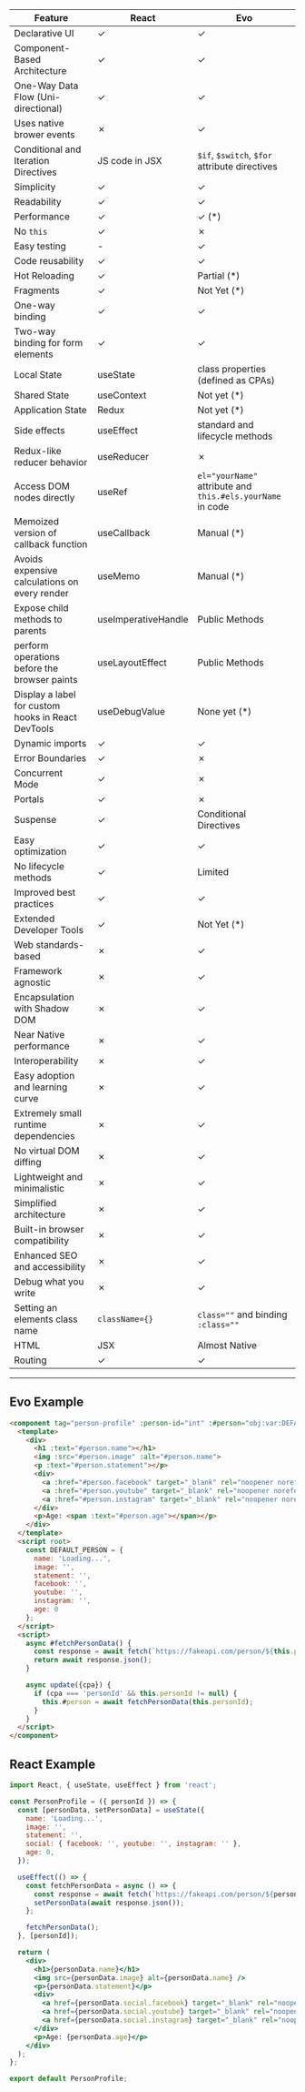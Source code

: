 | Feature | React | Evo |
| --- | --- | --- |
| Declarative UI | ✓ | ✓ |
| Component-Based Architecture | ✓ | ✓ |
| One-Way Data Flow (Uni-directional) | ✓ | ✓ |
| Uses native brower events | ✗ | ✓ |
| Conditional and Iteration Directives | JS code in JSX | `$if`, `$switch`, `$for` attribute directives |
| Simplicity  | ✓ | ✓ |
| Readability | ✓ | ✓ |
| Performance | ✓ | ✓ (*) |
| No `this`  | ✓ | ✗ |
| Easy testing | - | ✓ |
| Code reusability | ✓ | ✓ |
| Hot Reloading | ✓ | Partial (*) |
| Fragments | ✓ | Not Yet (*) |
| One-way binding | ✓ | ✓ |
| Two-way binding for form elements | ✓ | ✓ |
| Local State | useState | class properties (defined as CPAs) |
| Shared State | useContext | Not yet (*)  |
| Application State | Redux | Not yet (*)  |
| Side effects | useEffect | standard and lifecycle methods |
| Redux-like reducer behavior  | useReducer | ✗ |
| Access DOM nodes directly  | useRef | `el="yourName"` attribute and `this.#els.yourName` in code |
| Memoized version of callback function  | useCallback | Manual (*) |
| Avoids expensive calculations on every render  | useMemo | Manual (*) |
| Expose child methods to parents  | useImperativeHandle | Public Methods |
| perform operations before the browser paints | useLayoutEffect | Public Methods  |
| Display a label for custom hooks in React DevTools  | useDebugValue | None yet (*) |
| Dynamic imports  | ✓ | ✓ |
| Error Boundaries | ✓ | ✗ |
| Concurrent Mode | ✓ | ✗ |
| Portals | ✓ | ✗ |
| Suspense | ✓ | Conditional Directives  |
| Easy optimization | ✓ | ✓ |
| No lifecycle methods | ✓ | Limited |
| Improved best practices | ✓ | ✓ |
| Extended Developer Tools | ✓ | Not Yet (*) |
| Web standards-based | ✗ | ✓ |
| Framework agnostic | ✗ | ✓ |
| Encapsulation with Shadow DOM | ✗ | ✓ |
| Near Native performance | ✗ | ✓ |
| Interoperability | ✗ | ✓ |
| Easy adoption and learning curve | ✗ | ✓ |
| Extremely small runtime dependencies | ✗ | ✓ |
| No virtual DOM diffing | ✗ | ✓ |
| Lightweight and minimalistic | ✗ | ✓ |
| Simplified architecture | ✗ | ✓ |
| Built-in browser compatibility | ✗ | ✓ |
| Enhanced SEO and accessibility | ✗ | ✓ |
| Debug what you write | ✗ | ✓ |
| Setting an elements class name | `className={}` | `class=""` and binding `:class=""` |
| HTML | JSX | Almost Native |
| Routing | ✓ | ✓ |



---

## Evo Example

```html
<component tag="person-profile" :person-id="int" :#person="obj:var:DEFAULT_PERSON">
  <template>
    <div>
      <h1 :text="#person.name"></h1>
      <img :src="#person.image" :alt="#person.name">
      <p :text="#person.statement"></p>
      <div>
        <a :href="#person.facebook" target="_blank" rel="noopener noreferrer">Facebook</a>
        <a :href="#person.youtube" target="_blank" rel="noopener noreferrer">Youtube</a>
        <a :href="#person.instagram" target="_blank" rel="noopener noreferrer">Instagram</a>
      </div>
      <p>Age: <span :text="#person.age"></span></p>
    </div>
  </template>
  <script root>
    const DEFAULT_PERSON = {
      name: 'Loading...',
      image: '',
      statement: '',
      facebook: '',
      youtube: '',
      instagram: '',
      age: 0
    };
  </script>
  <script>
    async #fetchPersonData() {
      const response = await fetch(`https://fakeapi.com/person/${this.personId}`);
      return await response.json();
    }

    async update({cpa}) {
      if (cpa === 'personId' && this.personId != null) {
        this.#person = await fetchPersonData(this.personId);
      }
    }
  </script>
</component>
```

## React Example

```jsx
import React, { useState, useEffect } from 'react';

const PersonProfile = ({ personId }) => {
  const [personData, setPersonData] = useState({
    name: 'Loading...',
    image: '',
    statement: '',
    social: { facebook: '', youtube: '', instagram: '' },
    age: 0,
  });

  useEffect(() => {
    const fetchPersonData = async () => {
      const response = await fetch(`https://fakeapi.com/person/${personId}`);
      setPersonData(await response.json());
    };

    fetchPersonData();
  }, [personId]);

  return (
    <div>
      <h1>{personData.name}</h1>
      <img src={personData.image} alt={personData.name} />
      <p>{personData.statement}</p>
      <div>
        <a href={personData.social.facebook} target="_blank" rel="noopener noreferrer">Facebook</a>
        <a href={personData.social.youtube} target="_blank" rel="noopener noreferrer">Youtube</a>
        <a href={personData.social.instagram} target="_blank" rel="noopener noreferrer">Instagram</a>
      </div>
      <p>Age: {personData.age}</p>
    </div>
  );
};

export default PersonProfile;
```